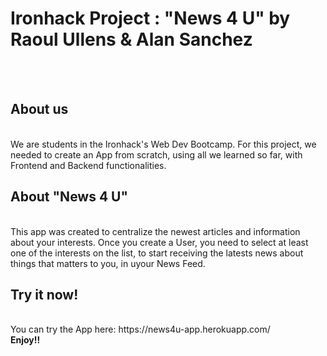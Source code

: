 # Ironhack Project : "News 4 U" by Raoul Ullens & Alan Sanchez

<br><br>

## About us
<br>
We are students in the Ironhack's Web Dev Bootcamp.
For this project, we needed to create an App from scratch, using all we learned so far, with Frontend and Backend functionalities.
<br>

## About "News 4 U"
<br>
This app was created to centralize the newest articles and information about your interests.
Once you create a User, you need to select at least one of the interests on the list, to start receiving the latests news about things that matters to you, in uyour News Feed.
<br>

## Try it now!
<br>
You can try the App here: https://news4u-app.herokuapp.com/
<br>
<b>Enjoy!!<b>







